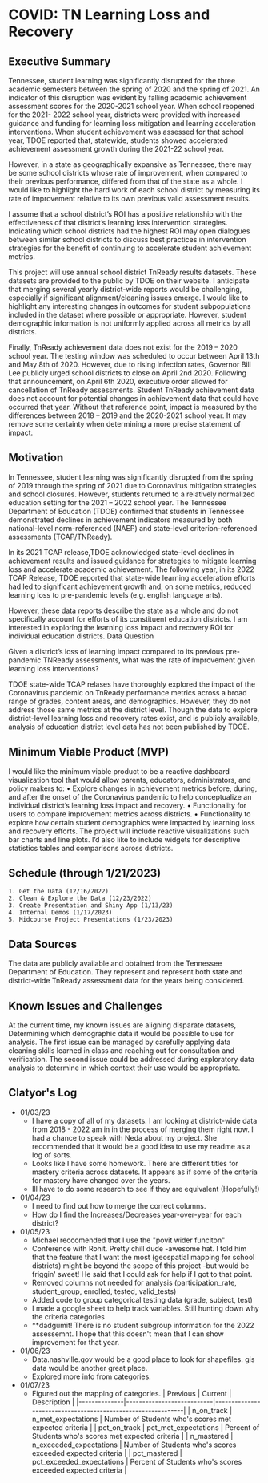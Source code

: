 # COVID: TN Learning Loss and Recovery

## Executive Summary

Tennessee, student learning was significantly disrupted for the three academic semesters between the spring of 2020 and the spring of 2021.  An indicator of this disruption was evident by falling academic achievement assessment scores for the 2020-2021 school year.  When school reopened for the 2021- 2022 school year, districts were provided with increased guidance and funding for learning loss mitigation and learning acceleration interventions. When student achievement was assessed for that school year, TDOE reported that, statewide, students showed accelerated achievement assessment growth during the 2021-22 school year.  


However, in a state as geographically expansive as Tennessee, there may be some school districts whose rate of improvement, when compared to their previous performance, differed from that of the state as a whole.  I would like to highlight the hard work of each school district by measuring its rate of improvement relative to its own previous valid assessment results.  


I assume that a school district’s ROI has a positive relationship with the effectiveness of that district’s learning loss intervention strategies.  Indicating which school districts had the highest ROI may open dialogues between similar school districts to discuss best practices in intervention strategies for the benefit of continuing to accelerate student achievement metrics.

 
This project will use annual school district TnReady results datasets.  These datasets are provided  to the public by TDOE on their website.  I anticipate that merging several yearly district-wide reports would be challenging, especially if significant alignment/cleaning issues emerge.  I would like to highlight any interesting changes in outcomes for student  subpopulations included in the dataset where possible or appropriate.  However, student demographic information is not uniformly applied across all metrics by all districts.

  
Finally,  TnReady achievement data does not exist for the 2019 – 2020 school year.  The testing window was scheduled to occur between April 13th and May 8th of 2020.  However, due to rising infection rates, Governor Bill Lee publicly urged school districts to close on April 2nd 2020.  Following that announcement, on April 6th 2020,  executive order allowed for cancellation of TnReady assessments.  Student TnReady achievement data does not account for potential changes in achievement data that could have occurred that year.  Without that reference point, impact is measured by the differences between 2018 – 2019 and the 2020-2021 school year. It may remove some certainty when determining a more precise statement of impact. 

## Motivation

In Tennessee, student learning was significantly disrupted from the spring of 2019 through the spring of 2021 due to Coronavirus mitigation strategies and school closures. However, students returned to a relatively normalized education setting for the 2021 – 2022 school year.  The Tennessee Department of Education (TDOE) confirmed that students in Tennessee demonstrated declines in achievement indicators measured by both national-level norm-referenced (NAEP) and state-level criterion-referenced assessments (TCAP/TNReady).  


In its 2021 TCAP release,TDOE acknowledged state-level declines in achievement results and issued guidance for strategies to mitigate learning loss and accelerate academic achievement.  The following year, in its 2022 TCAP Release, TDOE reported that state-wide learning acceleration efforts had led to significant achievement growth and, on some metrics, reduced learning loss to pre-pandemic levels (e.g. english language arts).

However, these data reports describe the state as a whole and do not specifically account for efforts of its constituent education districts.  I am interested in exploring the learning loss impact and recovery ROI for individual education districts.
Data Question

Given a district’s loss of learning impact compared to its previous pre-pandemic TNReady assessments, what was the rate of improvement given learning loss interventions? 

TDOE state-wide TCAP relases have thoroughly explored the impact of the Coronavirus pandemic on TnReady performance metrics across a broad range of grades, content areas, and demographics.  However, they do not address those same metrics at the district level.  Though the data to explore district-level learning loss and recovery rates exist, and is publicly available, analysis of education district level data has not been published by TDOE.

## Minimum Viable Product (MVP)

I would like the minimum viable product to be a reactive dashboard visualization tool that would allow parents, educators, administrators, and policy makers to:
    • Explore changes in achievement metrics before, during, and after the onset of the Coronavirus pandemic to help conceptualize an individual district’s learning loss impact and recovery.
    • Functionality for users to compare improvement metrics across districts.
    • Functionality to explore how certain student demographics were impacted by learning loss and recovery efforts.
The project will include reactive visualizations such bar charts and line plots. I’d also like to include widgets for descriptive statistics tables and comparisons across districts.

## Schedule (through 1/21/2023)

    1. Get the Data (12/16/2022)
    2. Clean & Explore the Data (12/23/2022)
    3. Create Presentation and Shiny App (1/13/23)
    4. Internal Demos (1/17/2023)
    5. Midcourse Project Presentations (1/23/2023)

## Data Sources

The data are publicly available and obtained from the Tennessee Department of Education.  They represent and represent both state and district-wide TnReady assessment data for the years being considered.

## Known Issues and Challenges

At the current time, my known issues are aligning disparate datasets, Determining which demographic data it would be possible to use for analysis.  The first issue can be managed by carefully applying data cleaning skills learned in class and reaching out for consultation and verification.  The second issue could be addressed during exploratory data analysis to determine in which context their use would be appropriate.

## Clatyor's Log
- 01/03/23
    - I have a copy of all of my datasets.  I am looking at district-wide data from 2018 - 2022 am in in the process of merging them right now.  I had a chance to speak with Neda about my project.  She recommended that it would be a good idea to use my readme as a log of sorts.
    - Looks like I have some homework.  There are different titles for mastery criteria across datasets.   It appears as if some of the criteria for mastery have changed over the years.
    - Ill have to do some research to see if they are equivalent (Hopefully!)
- 01/04/23
    - I need to find out how to merge the correct columns.
    - How do I find the Increases/Decreases year-over-year for each district?
- 01/05/23
    - Michael reccomended that I use the "povit wider funciton"
    - Conference with Rohit.  Pretty chill dude -awesome hat.  I told him that the feature that I want the most (geospatial mapping for school districts) might be beyond the scope of this project -but would be friggin' sweet!  He said that I could ask for help if I got to that point.
    - Removed columns not needed for analysis (participation_rate, student_group, enrolled, tested, valid_tests)
    - Added code to group categorical testing data (grade, subject, test)
    - I made a google sheet to help track variables.  Still hunting down why the criteria categories 
    - **dadgumit! There is no student subgroup information for the 2022 assessemnt.  I hope that this doesn't mean that I can show improvement for that year.
- 01/06/23
    - Data.nashville.gov would be a good place to look for shapefiles.  gis data would be another great place.
    - Explored more info from categories.
- 01/07/23
    - Figured out the mapping of categories.
| Previous     | Current                   | Description                                                 |
|--------------|---------------------------|-------------------------------------------------------------|
| n_on_track   | n_met_expectations        | Number of Students who's scores met expected criteria       |
| pct_on_track | pct_met_expectations      | Percent of Students who's scores met expected criteria      |
| n_mastered   | n_exceeded_expectations   | Number of Students who's scores exceeded expected criteria  |
| pct_mastered | pct_exceeded_expectations | Percent of Students who's scores exceeded expected criteria |